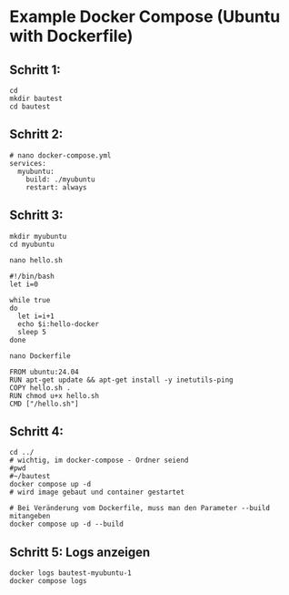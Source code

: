 # Example Docker Compose (Ubuntu with Dockerfile) 

## Schritt 1:

```
cd
mkdir bautest
cd bautest 
```

## Schritt 2:

```
# nano docker-compose.yml
services:
  myubuntu:
    build: ./myubuntu
    restart: always
```

## Schritt 3:

```
mkdir myubuntu 
cd myubuntu 
```

```
nano hello.sh
```

```
#!/bin/bash
let i=0

while true
do
  let i=i+1
  echo $i:hello-docker
  sleep 5
done

```

```
nano Dockerfile
```

```
FROM ubuntu:24.04
RUN apt-get update && apt-get install -y inetutils-ping
COPY hello.sh .
RUN chmod u+x hello.sh
CMD ["/hello.sh"]

```

## Schritt 4: 


```
cd ../
# wichtig, im docker-compose - Ordner seiend 
#pwd 
#~/bautest
docker compose up -d 
# wird image gebaut und container gestartet 

# Bei Veränderung vom Dockerfile, muss man den Parameter --build mitangeben 
docker compose up -d --build 
```

## Schritt 5: Logs anzeigen

```
docker logs bautest-myubuntu-1
docker compose logs 

```
